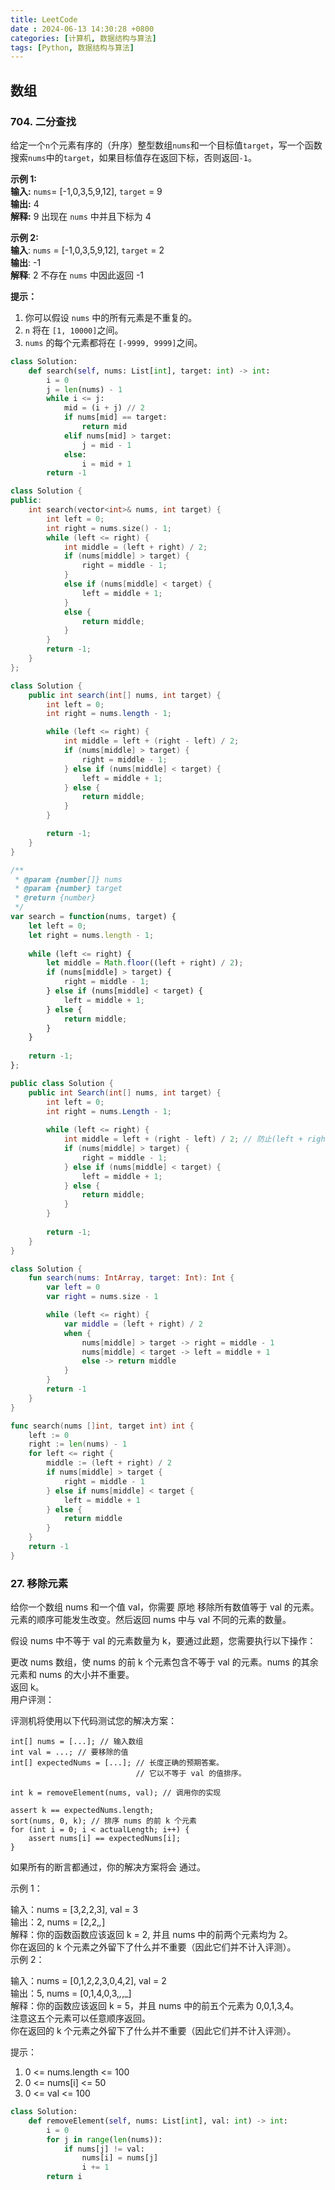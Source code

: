 ```yaml
---  
title: LeetCode  
date : 2024-06-13 14:30:28 +0800  
categories: [计算机, 数据结构与算法]  
tags: [Python, 数据结构与算法]  
---  
```


## 数组

### 704. 二分查找

给定一个`n`个元素有序的（升序）整型数组`nums`和一个目标值`target`，写一个函数搜索`nums`中的`target`，如果目标值存在返回下标，否则返回`-1`。

**示例 1:**  
**输入:** `nums`= [-1,0,3,5,9,12], `target` = 9  
**输出:** 4  
**解释:** 9 出现在 `nums` 中并且下标为 4  

**示例 2:**  
**输入**: `nums` = [-1,0,3,5,9,12], `target` = 2  
**输出**: -1  
**解释**: 2 不存在 `nums` 中因此返回 -1  

**提示：**

1. 你可以假设 `nums` 中的所有元素是不重复的。
2. `n` 将在 `[1, 10000]`之间。
3. `nums` 的每个元素都将在 `[-9999, 9999]`之间。

```py
class Solution:
    def search(self, nums: List[int], target: int) -> int:
        i = 0
        j = len(nums) - 1
        while i <= j:
            mid = (i + j) // 2
            if nums[mid] == target:
                return mid
            elif nums[mid] > target:
                j = mid - 1
            else:
                i = mid + 1
        return -1
```

```cpp
class Solution {
public:
    int search(vector<int>& nums, int target) {
        int left = 0;
        int right = nums.size() - 1;
        while (left <= right) {
            int middle = (left + right) / 2;
            if (nums[middle] > target) {
                right = middle - 1;
            }
            else if (nums[middle] < target) {
                left = middle + 1;
            }
            else {
                return middle;
            }
        }
        return -1;
    }
};
```

```java
class Solution {
    public int search(int[] nums, int target) {
        int left = 0;
        int right = nums.length - 1;

        while (left <= right) {
            int middle = left + (right - left) / 2;
            if (nums[middle] > target) {
                right = middle - 1;
            } else if (nums[middle] < target) {
                left = middle + 1;
            } else {
                return middle;
            }
        }

        return -1;
    }
}
```


```js
/**
 * @param {number[]} nums
 * @param {number} target
 * @return {number}
 */
var search = function(nums, target) {
    let left = 0;
    let right = nums.length - 1;
    
    while (left <= right) {
        let middle = Math.floor((left + right) / 2);
        if (nums[middle] > target) {
            right = middle - 1;
        } else if (nums[middle] < target) {
            left = middle + 1;
        } else {
            return middle;
        }
    }
    
    return -1;
};
```

```cs
public class Solution {
    public int Search(int[] nums, int target) {
        int left = 0;
        int right = nums.Length - 1;
        
        while (left <= right) {
            int middle = left + (right - left) / 2; // 防止(left + right)溢出
            if (nums[middle] > target) {
                right = middle - 1;
            } else if (nums[middle] < target) {
                left = middle + 1;
            } else {
                return middle;
            }
        }
        
        return -1;
    }
}
```

```kotlin
class Solution {
    fun search(nums: IntArray, target: Int): Int {
        var left = 0
        var right = nums.size - 1

        while (left <= right) {
            var middle = (left + right) / 2
            when {
                nums[middle] > target -> right = middle - 1
                nums[middle] < target -> left = middle + 1
                else -> return middle
            }
        }
        return -1
    }
}
```

```go
func search(nums []int, target int) int {
	left := 0
	right := len(nums) - 1
	for left <= right {
		middle := (left + right) / 2
		if nums[middle] > target {
			right = middle - 1
		} else if nums[middle] < target {
			left = middle + 1
		} else {
			return middle
		}
	}
	return -1
}
```

### 27. 移除元素

给你一个数组 nums 和一个值 val，你需要 原地 移除所有数值等于 val 的元素。元素的顺序可能发生改变。然后返回 nums 中与 val 不同的元素的数量。  

假设 nums 中不等于 val 的元素数量为 k，要通过此题，您需要执行以下操作：  

更改 nums 数组，使 nums 的前 k 个元素包含不等于 val 的元素。nums 的其余元素和 nums 的大小并不重要。  
返回 k。  
用户评测：  

评测机将使用以下代码测试您的解决方案：

```
int[] nums = [...]; // 输入数组
int val = ...; // 要移除的值
int[] expectedNums = [...]; // 长度正确的预期答案。
                            // 它以不等于 val 的值排序。

int k = removeElement(nums, val); // 调用你的实现

assert k == expectedNums.length;
sort(nums, 0, k); // 排序 nums 的前 k 个元素
for (int i = 0; i < actualLength; i++) {
    assert nums[i] == expectedNums[i];
}
``` 
如果所有的断言都通过，你的解决方案将会 通过。

 

示例 1：

输入：nums = [3,2,2,3], val = 3  
输出：2, nums = [2,2,_,_]  
解释：你的函数函数应该返回 k = 2, 并且 nums 中的前两个元素均为 2。  
你在返回的 k 个元素之外留下了什么并不重要（因此它们并不计入评测）。  
示例 2：  

输入：nums = [0,1,2,2,3,0,4,2], val = 2  
输出：5, nums = [0,1,4,0,3,_,_,_]  
解释：你的函数应该返回 k = 5，并且 nums 中的前五个元素为 0,0,1,3,4。  
注意这五个元素可以任意顺序返回。  
你在返回的 k 个元素之外留下了什么并不重要（因此它们并不计入评测）。  
 

提示：

1. 0 <= nums.length <= 100
2. 0 <= nums[i] <= 50
3. 0 <= val <= 100

```py
class Solution:
    def removeElement(self, nums: List[int], val: int) -> int:
        i = 0
        for j in range(len(nums)):
            if nums[j] != val:
                nums[i] = nums[j]
                i += 1
        return i
```